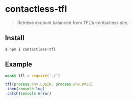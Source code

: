 # contactless-tfl

> Retrieve account balanced from TFL's contactless site.

## Install

    $ npm i contactless-tfl

## Example

```js
const tfl = require('./')

tfl(process.env.LOGIN, process.env.PASS)
.then(console.log)
.catch(console.error)
```